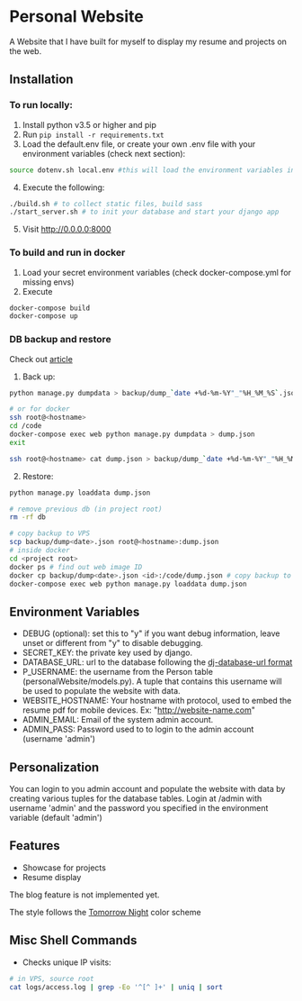 # Personal Website 

A Website that I have built for myself to display my resume and projects on the web. 

## Installation

### To run locally:

1. Install python v3.5 or higher and pip
2. Run `pip install -r requirements.txt`
3. Load the default.env file, or create your own .env file with your environment variables (check next section):
```bash
source dotenv.sh local.env #this will load the environment variables in default.env
```
4. Execute the following:
```bash
./build.sh # to collect static files, build sass
./start_server.sh # to init your database and start your django app
```
5. Visit http://0.0.0.0:8000

### To build and run in docker

1. Load your secret environment variables (check docker-compose.yml for missing envs)
2. Execute
```bash
docker-compose build
docker-compose up
```

### DB backup and restore

Check out [article](http://deephacks.com/articles/entry/django-backups-dumpdata-versus-sql-dump-postgresql-and-mysql/) 

1. Back up:
```bash
python manage.py dumpdata > backup/dump_`date +%d-%m-%Y"_"%H_%M_%S`.json

# or for docker
ssh root@<hostname>
cd /code
docker-compose exec web python manage.py dumpdata > dump.json
exit

ssh root@<hostname> cat dump.json > backup/dump_`date +%d-%m-%Y"_"%H_%M_%S`.json
```
2. Restore:
```bash
python manage.py loaddata dump.json

# remove previous db (in project root)
rm -rf db

# copy backup to VPS
scp backup/dump<date>.json root@<hostname>:dump.json
# inside docker
cd <project root>
docker ps # find out web image ID
docker cp backup/dump<date>.json <id>:/code/dump.json # copy backup to container
docker-compose exec web python manage.py loaddata dump.json

```

## Environment Variables

- DEBUG (optional): set this to "y" if you want debug information, leave unset or different from "y" to disable debugging.
- SECRET_KEY: the private key used by django.
- DATABASE_URL: url to the database following the [dj-database-url format](https://github.com/kennethreitz/dj-database-url/blob/master/README.rst)
- P_USERNAME: the username from the Person table (personalWebsite/models.py). A tuple that contains this username will be used to populate the website with data.
- WEBSITE_HOSTNAME: Your hostname with protocol, used to embed the resume pdf for mobile devices. Ex: "http://website-name.com"
- ADMIN_EMAIL: Email of the system admin account. 
- ADMIN_PASS: Password used to to login to the admin account (username 'admin')

## Personalization

You can login to you admin account and populate the website with data by creating various tuples for the database tables. Login at <website>/admin with username 'admin' and the password you specified in the environment variable (default 'admin')

## Features

- Showcase for projects
- Resume display

The blog feature is not implemented yet.

The style follows the [Tomorrow Night](https://github.com/chriskempson/tomorrow-theme) color scheme


## Misc Shell Commands
- Checks unique IP visits:
```bash
# in VPS, source root
cat logs/access.log | grep -Eo '^[^ ]+' | uniq | sort
```
